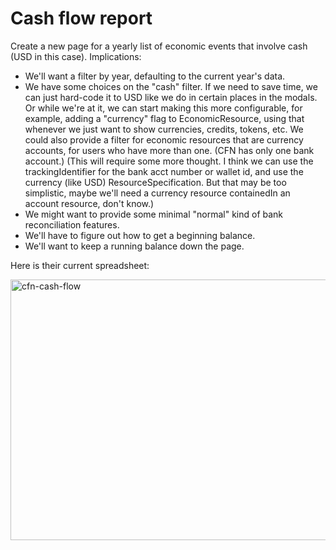 # Cash flow report

Create a new page for a yearly list of economic events that involve cash (USD in this case). Implications:  
* We'll want a filter by year, defaulting to the current year's data.
* We have some choices on the "cash" filter.  If we need to save time, we can just hard-code it to USD like we do in certain places in the modals.  Or while we're at it, we can start making this more configurable, for example, adding a "currency" flag to EconomicResource, using that whenever we just want to show currencies, credits, tokens, etc.  We could also provide a filter for economic resources that are currency accounts, for users who have more than one.  (CFN has only one bank account.)  (This will require some more thought. I think we can use the trackingIdentifier for the bank acct number or wallet id, and use the currency (like USD) ResourceSpecification.  But that may be too simplistic, maybe we'll need a currency resource containedIn an account resource, don't know.)
* We might want to provide some minimal "normal" kind of bank reconciliation features.
* We'll have to figure out how to get a beginning balance.
* We'll want to keep a running balance down the page.

Here is their current spreadsheet:

<img width="1732" height="417" alt="cfn-cash-flow" src="https://github.com/user-attachments/assets/84eeb413-e35c-4b87-a496-c42f18ce921f" />

